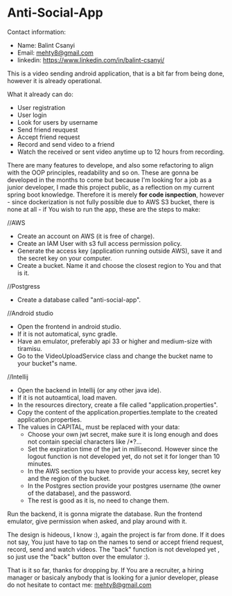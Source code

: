 # Anti-Social-App

Contact information:
- Name: Balint Csanyi
- Email: mehty8@gmail.com
- linkedin: https://www.linkedin.com/in/balint-csanyi/


This is a video sending android application, that is a bit far from being done, however it is already operational.

What it already can do:
- User registration
- User login
- Look for users by username
- Send friend reuquest
- Accept friend request
- Record and send video to a friend
- Watch the received or sent video anytime up to 12 hours from recording.

There are many features to develope, and also some refactoring to align with the OOP principles, readability and so on.
These are gonna be developed in the months to come but because I'm looking for a job as a junior developer,
I made this project public, as a reflection on my current spring boot knowledge. Therefore it is merely <b>for code isnpection</b>, however - since dockerization is not fully possible due to AWS S3 bucket, there is none at all - if You wish to run the app, these are the steps to make:

//AWS
- Create an account on AWS (it is free of charge).
- Create an IAM User with s3 full access permission policy.
- Generate the access key (application running outside AWS), save it and the secret key on your computer.
- Create a bucket. Name it and choose the closest region to You and that is it.

//Postgress
- Create a database called "anti-social-app".

//Android studio
- Open the frontend in android studio.
- If it is not automatical, sync gradle.
- Have an emulator, preferably api 33 or higher and medium-size with tiramisu.
- Go to the VideoUploadService class and change the bucket name to your bucket"s name.

//Intellij
- Open the backend in Intellij (or any other java ide).
- If it is not autoamtical, load maven.
- In the resources directory, create a file called "application.properties".
- Copy the content of the application.properties.template to the created application.properties.
- The values in CAPITAL, must be replaced with your data:
   - Choose your own jwt secret, make sure it is long enough and does not contain special characters like /*?...
   - Set the expiration time of the jwt in millisecond. However since the logout function is not developed yet, do not set it for longer than 10 minutes.
   - In the AWS section you have to provide your access key, secret key and the region of the bucket.
   - In the Postgres section provide your postgres username (the owner of the database), and the password.
   - The rest is good as it is, no need to change them.
     
Run the backend, it is gonna migrate the database.
Run the frontend emulator, give permission when asked, and play around with it.

The design is hideous, I know :), again the project is far from done.
If it does not say, You just have to tap on the names to send or accept friend request, record, send and watch videos.
The "back" function is not developed yet , so just use the "back" button over the emulator :).

That is it so far, thanks for dropping by. 
If You are a recruiter, a hiring manager or basicaly anybody that is looking for a junior developer, please do not hesitate to contact me:
mehty8@gmail.com
